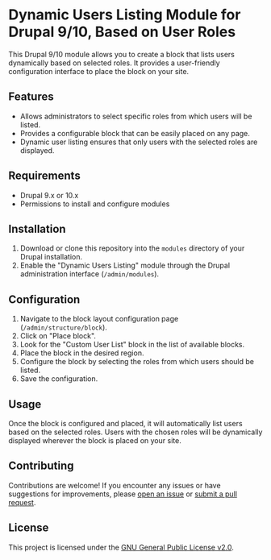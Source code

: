 # Dynamic Users Listing Module for Drupal 9/10, Based on User Roles

This Drupal 9/10 module allows you to create a block that lists users dynamically based on selected roles. It provides a user-friendly configuration interface to place the block on your site.

## Features

- Allows administrators to select specific roles from which users will be listed.
- Provides a configurable block that can be easily placed on any page.
- Dynamic user listing ensures that only users with the selected roles are displayed.

## Requirements

- Drupal 9.x or 10.x
- Permissions to install and configure modules

## Installation

1. Download or clone this repository into the `modules` directory of your Drupal installation.
2. Enable the "Dynamic Users Listing" module through the Drupal administration interface (`/admin/modules`).

## Configuration

1. Navigate to the block layout configuration page (`/admin/structure/block`).
2. Click on "Place block".
3. Look for the "Custom User List" block in the list of available blocks.
4. Place the block in the desired region.
5. Configure the block by selecting the roles from which users should be listed.
6. Save the configuration.

## Usage

Once the block is configured and placed, it will automatically list users based on the selected roles. Users with the chosen roles will be dynamically displayed wherever the block is placed on your site.

## Contributing

Contributions are welcome! If you encounter any issues or have suggestions for improvements, please [open an issue](https://github.com/sujanshresthanet/Drupal-Custom-Blocks/issues) or [submit a pull request](https://github.com/sujanshresthanet/Drupal-Custom-Blocks/pulls).

## License

This project is licensed under the [GNU General Public License v2.0](LICENSE).
